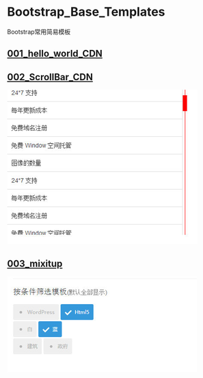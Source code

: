 # Bootstrap_Base_Templates
Bootstrap常用简易模板

## [001_hello_world_CDN](https://gitpwj.github.io/Bootstrap_Base_Templates/001_hello_world_CDN.html)

## [002_ScrollBar_CDN](https://gitpwj.github.io/Bootstrap_Base_Templates/002_ScrollBar_CDN.html)
![Bootstrap实现滚动条](https://github.com/gitpwj/Bootstrap_Base_Templates/raw/master/002_ScrollBar_CDN.jpg)

## [003_mixitup](https://gitpwj.github.io/Bootstrap_Base_Templates/003_mixitup/index.html)
![漂亮的筛选样式](https://github.com/gitpwj/Bootstrap_Base_Templates/raw/master/003_mixitup/003_mixitup.jpg)
